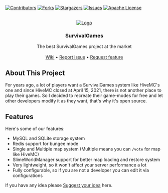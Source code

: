 [![Contributors][contributors-shield]][contributors-url]
[![Forks][forks-shield]][forks-url]
[![Stargazers][stars-shield]][stars-url]
[![Issues][issues-shield]][issues-url]
[![Apache License][license-shield]][license-url]

<br />
<div align="center">
  <a href="https://github.com/iiProCraft/SurvivalGames">
    <img src="images/logo.png" alt="Logo">
  </a>

<h3 align="center">SurvivalGames</h3>

  <p align="center">
    The best SurvivalGames project at the market
    <br />
    <br />
    <a href="https://github.com/iiProCraft/SurvivalGames/wiki">Wiki</a>
    •
    <a href="https://github.com/iiProCraft/SurvivalGames/issues/new?assignees=&labels=Requires+Testing&template=bug_report.yml">Report issue</a>
    •
    <a href="https://github.com/iiProCraft/SurvivalGames/issues/new?assignees=&labels=Enhancement&template=feature_request.yml">Request feature</a>
    <br />
  </p>
</div>

## About This Project

For years ago, a lot of players want a SurvivalGames system like HiveMC's one and since HiveMC closed at April 15, 2021, there is not another place to play their games. So I decided to recreate their game-modes for free and let other developers modify it as they want, that's why it's open source.

## Features

Here's some of our features:
* MySQL and SQLite storage system
* Redis support for bungee mode
* Single and Multiple map system (Multiple means you can `/vote` for map like HiveMC)
* SlimeWorldManager support for better map loading and restore system
* Very lightweight, so it won't affect your server performance a lot
* Fully configurable, so if you are not a developer you can edit it via configurations

If you have any idea please [Suggest your idea](https://github.com/iiProCraft/SurvivalGames/issues/new?assignees=&labels=Enhancement&template=feature_request.yml) here.

<!-- MARKDOWN LINKS & IMAGES -->
<!-- https://www.markdownguide.org/basic-syntax/#reference-style-links -->
[contributors-shield]: https://img.shields.io/github/contributors/iiProCraft/SurvivalGames.svg?style=for-the-badge
[contributors-url]: https://github.com/iiProCraft/SurvivalGames/graphs/contributors
[forks-shield]: https://img.shields.io/github/forks/iiProCraft/SurvivalGames.svg?style=for-the-badge
[forks-url]: https://github.com/iiProCraft/SurvivalGames/network/members
[stars-shield]: https://img.shields.io/github/stars/iiProCraft/SurvivalGames.svg?style=for-the-badge
[stars-url]: https://github.com/iiProCraft/SurvivalGames/stargazers
[issues-shield]: https://img.shields.io/github/issues/iiProCraft/SurvivalGames.svg?style=for-the-badge
[issues-url]: https://github.com/iiProCraft/SurvivalGames/issues
[license-shield]: https://img.shields.io/github/license/iiProCraft/SurvivalGames.svg?style=for-the-badge
[license-url]: https://github.com/iiProCraft/SurvivalGames/blob/master/LICENSE
[product-screenshot]: images/logo.png